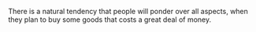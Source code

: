 There is a natural tendency that people will ponder over all aspects, when they plan to buy some goods that costs a great deal of money. 

